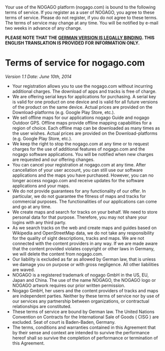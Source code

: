 Your use of the NOGAGO platform (nogago.com) is bound to the following terms of service. If you register as a user of NOGAGO, you agree to these terms of service. Please do not register, if you do not agree to these terms. The terms of service may change at any time. You will be notified by e-mail two weeks in advance of any change.

**PLEASE NOTE THAT THE [GERMAN VERSION IS LEGALLY BINDING](de/to). THIS ENGLISH TRANSLATION IS PROVIDED FOR INFORMATION ONLY.**

# Terms of service for nogago.com 

*Version 1.1
Date: June 10th, 2014*

- Your registration allows you to use the nogago.com without incurring additional charges. The download of apps and tracks is free of charge.
- We are offering serial keys for applications for purchasing. A serial key is valid for one product on one device and is valid for all future versions of the product on the same device. Actual prices are provided on the Download-platforms (e.g. Google Play Store, etc.).
- We sell offline maps for our applications nogago Guide and nogago Outdoor GPS. Offline maps provide offline mapping capabilities for a region of choice. Each offline map can be downloaded as many times as the user wishes. Actual prices are provided on the Download-platforms (e.g. Google Play Store, etc.).
- We keep the right to stop the nogago.com at any time or to request charges for the use of additional features of nogago.com and the nogago software applications. You will be notified when new charges are requested and our offering changes.
- You can cancel your registration at nogago.com at any time. After cancellation of your user account, you can still use our software applications and the maps you have purchased. However, you can no longer access nogago.com and receive updates for the software applications and your maps.
- We do not provide guarantees for any functionality of our offer. In particular, we do not guarantee the fitness of maps and tracks for commercial purposes. The functionalities of our applications can come and go at any time.
- We create maps and search for tracks on your behalf. We need to store personal data for that purpose. Therefore, you may not share your logins with any third party.
- As we search tracks on the web and create maps and guides based on Wikipedia and OpenStreetMap data, we do not take any responsibility for the quality of sight descriptions, tracks and maps. We are not connected with the content providers in any way. If we are made aware that the content provided violates copyright or other laws in Germany, we will delete the content from nogago.com.
- Our liability is excluded as far as allowed by German law, that is unless we damage you on purpose or with gross negligence. All other liabilities are waved.
- NOGAGO is a registered trademark of nogago GmbH in the US, EU, Japan and China. The use of the name NOGAGO, the NOGAGO logo or NOGAGO artwork requires our prior written permission.
- Nogago GmbH, her users and the content providers of tracks and maps are independent parties. Neither by these terms of service nor by use of our services any partnership between organizations, or contractual relationships are constituted.
- These terms of service are bound by German law. The United Nations Convention on Contracts for the International Sale of Goods ( CISG ) are excluded. Seat of court is Baden-Baden, Germany.
- The terms, conditions and warranties contained in this Agreement that by their sense and context are intended to survive the performance hereof shall so survive the completion of performance or termination of this Agreement.
